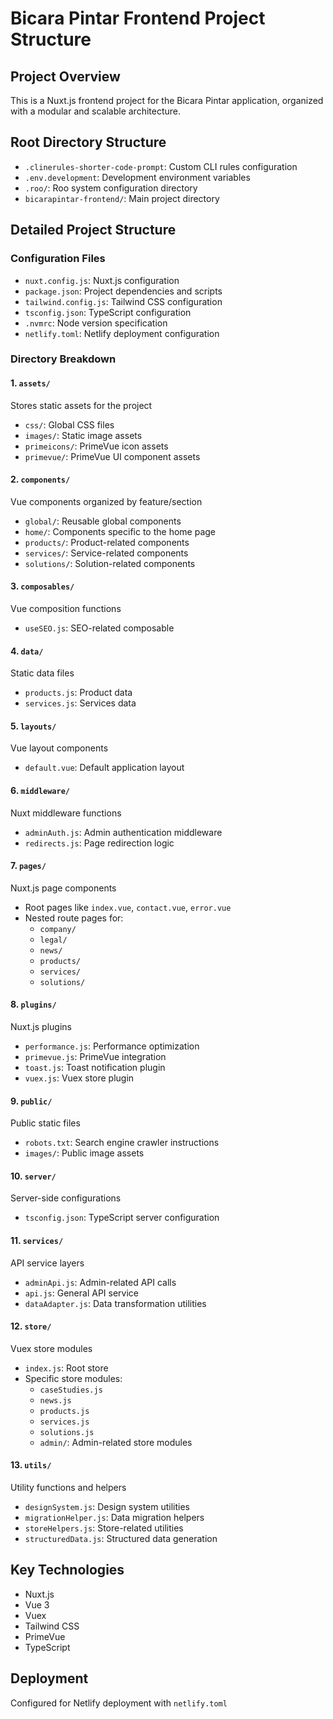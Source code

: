 # Bicara Pintar Frontend Project Structure

## Project Overview
This is a Nuxt.js frontend project for the Bicara Pintar application, organized with a modular and scalable architecture.

## Root Directory Structure
- `.clinerules-shorter-code-prompt`: Custom CLI rules configuration
- `.env.development`: Development environment variables
- `.roo/`: Roo system configuration directory
- `bicarapintar-frontend/`: Main project directory

## Detailed Project Structure

### Configuration Files
- `nuxt.config.js`: Nuxt.js configuration
- `package.json`: Project dependencies and scripts
- `tailwind.config.js`: Tailwind CSS configuration
- `tsconfig.json`: TypeScript configuration
- `.nvmrc`: Node version specification
- `netlify.toml`: Netlify deployment configuration

### Directory Breakdown

#### 1. `assets/`
Stores static assets for the project
- `css/`: Global CSS files
- `images/`: Static image assets
- `primeicons/`: PrimeVue icon assets
- `primevue/`: PrimeVue UI component assets

#### 2. `components/`
Vue components organized by feature/section
- `global/`: Reusable global components
- `home/`: Components specific to the home page
- `products/`: Product-related components
- `services/`: Service-related components
- `solutions/`: Solution-related components

#### 3. `composables/`
Vue composition functions
- `useSEO.js`: SEO-related composable

#### 4. `data/`
Static data files
- `products.js`: Product data
- `services.js`: Services data

#### 5. `layouts/`
Vue layout components
- `default.vue`: Default application layout

#### 6. `middleware/`
Nuxt middleware functions
- `adminAuth.js`: Admin authentication middleware
- `redirects.js`: Page redirection logic

#### 7. `pages/`
Nuxt.js page components
- Root pages like `index.vue`, `contact.vue`, `error.vue`
- Nested route pages for:
  - `company/`
  - `legal/`
  - `news/`
  - `products/`
  - `services/`
  - `solutions/`

#### 8. `plugins/`
Nuxt.js plugins
- `performance.js`: Performance optimization
- `primevue.js`: PrimeVue integration
- `toast.js`: Toast notification plugin
- `vuex.js`: Vuex store plugin

#### 9. `public/`
Public static files
- `robots.txt`: Search engine crawler instructions
- `images/`: Public image assets

#### 10. `server/`
Server-side configurations
- `tsconfig.json`: TypeScript server configuration

#### 11. `services/`
API service layers
- `adminApi.js`: Admin-related API calls
- `api.js`: General API service
- `dataAdapter.js`: Data transformation utilities

#### 12. `store/`
Vuex store modules
- `index.js`: Root store
- Specific store modules:
  - `caseStudies.js`
  - `news.js`
  - `products.js`
  - `services.js`
  - `solutions.js`
  - `admin/`: Admin-related store modules

#### 13. `utils/`
Utility functions and helpers
- `designSystem.js`: Design system utilities
- `migrationHelper.js`: Data migration helpers
- `storeHelpers.js`: Store-related utilities
- `structuredData.js`: Structured data generation

## Key Technologies
- Nuxt.js
- Vue 3
- Vuex
- Tailwind CSS
- PrimeVue
- TypeScript

## Deployment
Configured for Netlify deployment with `netlify.toml`